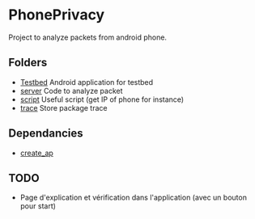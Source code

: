 # PhonePrivacy

Project to analyze packets from android phone.


## Folders
- [Testbed](Testbed)
  Android application for testbed
- [server](server)
  Code to analyze packet
- [script](script)
  Useful script (get IP of phone for instance)
- [trace](trace)
  Store package trace


## Dependancies
- [create_ap](https://github.com/dlenski/create_ap/)


## TODO
- Page d'explication et vérification dans l'application (avec un bouton pour start)